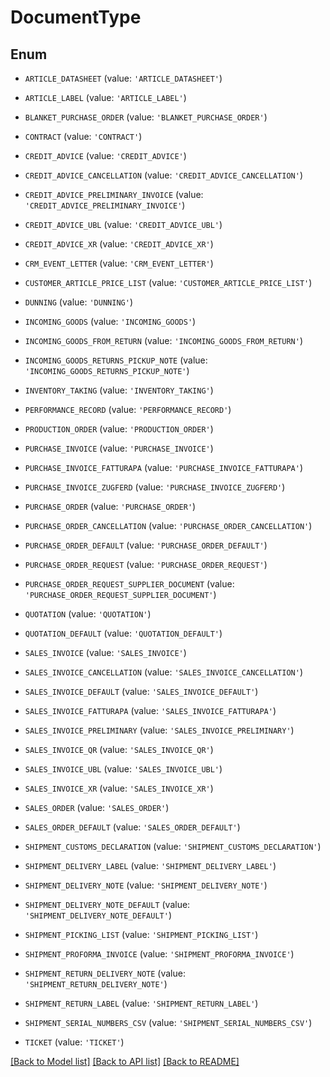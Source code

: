 # DocumentType


## Enum

* `ARTICLE_DATASHEET` (value: `'ARTICLE_DATASHEET'`)

* `ARTICLE_LABEL` (value: `'ARTICLE_LABEL'`)

* `BLANKET_PURCHASE_ORDER` (value: `'BLANKET_PURCHASE_ORDER'`)

* `CONTRACT` (value: `'CONTRACT'`)

* `CREDIT_ADVICE` (value: `'CREDIT_ADVICE'`)

* `CREDIT_ADVICE_CANCELLATION` (value: `'CREDIT_ADVICE_CANCELLATION'`)

* `CREDIT_ADVICE_PRELIMINARY_INVOICE` (value: `'CREDIT_ADVICE_PRELIMINARY_INVOICE'`)

* `CREDIT_ADVICE_UBL` (value: `'CREDIT_ADVICE_UBL'`)

* `CREDIT_ADVICE_XR` (value: `'CREDIT_ADVICE_XR'`)

* `CRM_EVENT_LETTER` (value: `'CRM_EVENT_LETTER'`)

* `CUSTOMER_ARTICLE_PRICE_LIST` (value: `'CUSTOMER_ARTICLE_PRICE_LIST'`)

* `DUNNING` (value: `'DUNNING'`)

* `INCOMING_GOODS` (value: `'INCOMING_GOODS'`)

* `INCOMING_GOODS_FROM_RETURN` (value: `'INCOMING_GOODS_FROM_RETURN'`)

* `INCOMING_GOODS_RETURNS_PICKUP_NOTE` (value: `'INCOMING_GOODS_RETURNS_PICKUP_NOTE'`)

* `INVENTORY_TAKING` (value: `'INVENTORY_TAKING'`)

* `PERFORMANCE_RECORD` (value: `'PERFORMANCE_RECORD'`)

* `PRODUCTION_ORDER` (value: `'PRODUCTION_ORDER'`)

* `PURCHASE_INVOICE` (value: `'PURCHASE_INVOICE'`)

* `PURCHASE_INVOICE_FATTURAPA` (value: `'PURCHASE_INVOICE_FATTURAPA'`)

* `PURCHASE_INVOICE_ZUGFERD` (value: `'PURCHASE_INVOICE_ZUGFERD'`)

* `PURCHASE_ORDER` (value: `'PURCHASE_ORDER'`)

* `PURCHASE_ORDER_CANCELLATION` (value: `'PURCHASE_ORDER_CANCELLATION'`)

* `PURCHASE_ORDER_DEFAULT` (value: `'PURCHASE_ORDER_DEFAULT'`)

* `PURCHASE_ORDER_REQUEST` (value: `'PURCHASE_ORDER_REQUEST'`)

* `PURCHASE_ORDER_REQUEST_SUPPLIER_DOCUMENT` (value: `'PURCHASE_ORDER_REQUEST_SUPPLIER_DOCUMENT'`)

* `QUOTATION` (value: `'QUOTATION'`)

* `QUOTATION_DEFAULT` (value: `'QUOTATION_DEFAULT'`)

* `SALES_INVOICE` (value: `'SALES_INVOICE'`)

* `SALES_INVOICE_CANCELLATION` (value: `'SALES_INVOICE_CANCELLATION'`)

* `SALES_INVOICE_DEFAULT` (value: `'SALES_INVOICE_DEFAULT'`)

* `SALES_INVOICE_FATTURAPA` (value: `'SALES_INVOICE_FATTURAPA'`)

* `SALES_INVOICE_PRELIMINARY` (value: `'SALES_INVOICE_PRELIMINARY'`)

* `SALES_INVOICE_QR` (value: `'SALES_INVOICE_QR'`)

* `SALES_INVOICE_UBL` (value: `'SALES_INVOICE_UBL'`)

* `SALES_INVOICE_XR` (value: `'SALES_INVOICE_XR'`)

* `SALES_ORDER` (value: `'SALES_ORDER'`)

* `SALES_ORDER_DEFAULT` (value: `'SALES_ORDER_DEFAULT'`)

* `SHIPMENT_CUSTOMS_DECLARATION` (value: `'SHIPMENT_CUSTOMS_DECLARATION'`)

* `SHIPMENT_DELIVERY_LABEL` (value: `'SHIPMENT_DELIVERY_LABEL'`)

* `SHIPMENT_DELIVERY_NOTE` (value: `'SHIPMENT_DELIVERY_NOTE'`)

* `SHIPMENT_DELIVERY_NOTE_DEFAULT` (value: `'SHIPMENT_DELIVERY_NOTE_DEFAULT'`)

* `SHIPMENT_PICKING_LIST` (value: `'SHIPMENT_PICKING_LIST'`)

* `SHIPMENT_PROFORMA_INVOICE` (value: `'SHIPMENT_PROFORMA_INVOICE'`)

* `SHIPMENT_RETURN_DELIVERY_NOTE` (value: `'SHIPMENT_RETURN_DELIVERY_NOTE'`)

* `SHIPMENT_RETURN_LABEL` (value: `'SHIPMENT_RETURN_LABEL'`)

* `SHIPMENT_SERIAL_NUMBERS_CSV` (value: `'SHIPMENT_SERIAL_NUMBERS_CSV'`)

* `TICKET` (value: `'TICKET'`)

[[Back to Model list]](../README.md#documentation-for-models) [[Back to API list]](../README.md#documentation-for-api-endpoints) [[Back to README]](../README.md)


